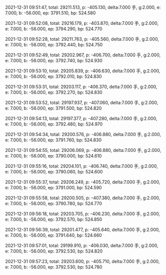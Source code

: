 2021-12-31 09:51:47, total: 29211.513, p: -405.130, delta:7.000 手, g:2.000, e: 7.000, b: -56.000, ep: 3791.510, bp: 524.580

2021-12-31 09:52:08, total: 29216.179, p: -403.870, delta:7.000 手, g:2.000, e: 7.000, b: -56.000, ep: 3794.290, bp: 524.770

2021-12-31 09:52:28, total: 29211.763, p: -405.560, delta:7.000 手, g:2.000, e: 7.000, b: -56.000, ep: 3792.440, bp: 524.750

2021-12-31 09:52:49, total: 29202.967, p: -406.700, delta:7.000 手, g:2.000, e: 7.000, b: -56.000, ep: 3792.740, bp: 524.930

2021-12-31 09:53:10, total: 29205.839, p: -406.630, delta:7.000 手, g:2.000, e: 7.000, b: -56.000, ep: 3792.010, bp: 524.830

2021-12-31 09:53:31, total: 29203.117, p: -406.370, delta:7.000 手, g:2.000, e: 7.000, b: -56.000, ep: 3792.270, bp: 524.830

2021-12-31 09:53:52, total: 29197.937, p: -407.060, delta:7.000 手, g:2.000, e: 7.000, b: -56.000, ep: 3791.500, bp: 524.820

2021-12-31 09:54:13, total: 29197.377, p: -407.280, delta:7.000 手, g:2.000, e: 7.000, b: -56.000, ep: 3792.480, bp: 524.970

2021-12-31 09:54:34, total: 29200.576, p: -406.880, delta:7.000 手, g:2.000, e: 7.000, b: -56.000, ep: 3791.760, bp: 524.830

2021-12-31 09:54:55, total: 29206.069, p: -406.880, delta:7.000 手, g:2.000, e: 7.000, b: -56.000, ep: 3790.000, bp: 524.610

2021-12-31 09:55:16, total: 29204.101, p: -406.740, delta:7.000 手, g:2.000, e: 7.000, b: -56.000, ep: 3790.060, bp: 524.600

2021-12-31 09:55:37, total: 29206.249, p: -405.720, delta:7.000 手, g:2.000, e: 7.000, b: -56.000, ep: 3791.000, bp: 524.590

2021-12-31 09:55:58, total: 29200.505, p: -407.380, delta:7.000 手, g:2.000, e: 7.000, b: -56.000, ep: 3790.780, bp: 524.770

2021-12-31 09:56:18, total: 29203.705, p: -406.230, delta:7.000 手, g:2.000, e: 7.000, b: -56.000, ep: 3792.570, bp: 524.850

2021-12-31 09:56:39, total: 29201.477, p: -405.640, delta:7.000 手, g:2.000, e: 7.000, b: -56.000, ep: 3791.640, bp: 524.660

2021-12-31 09:57:01, total: 29199.910, p: -406.030, delta:7.000 手, g:2.000, e: 7.000, b: -56.000, ep: 3792.530, bp: 524.820

2021-12-31 09:57:23, total: 29203.600, p: -405.710, delta:7.000 手, g:2.000, e: 7.000, b: -56.000, ep: 3792.530, bp: 524.780